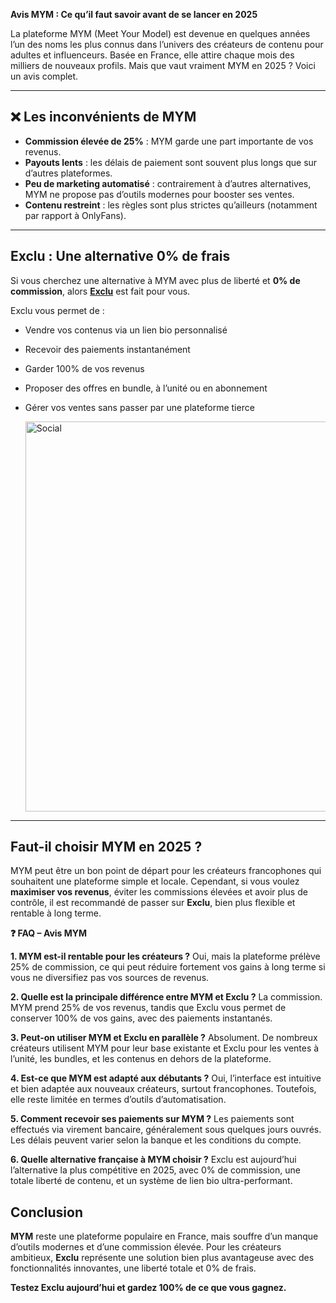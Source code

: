 **Avis MYM : Ce qu’il faut savoir avant de se lancer en 2025**

La plateforme MYM (Meet Your Model) est devenue en quelques années l’un des noms les plus connus dans l’univers des créateurs de contenu pour adultes et influenceurs. Basée en France, elle attire chaque mois des milliers de nouveaux profils. Mais que vaut vraiment MYM en 2025 ? Voici un avis complet.

---

## ❌ Les inconvénients de MYM

- **Commission élevée de 25%** : MYM garde une part importante de vos revenus.
- **Payouts lents** : les délais de paiement sont souvent plus longs que sur d’autres plateformes.
- **Peu de marketing automatisé** : contrairement à d’autres alternatives, MYM ne propose pas d’outils modernes pour booster ses ventes.
- **Contenu restreint** : les règles sont plus strictes qu’ailleurs (notamment par rapport à OnlyFans).

---

## Exclu : Une alternative 0% de frais

Si vous cherchez une alternative à MYM avec plus de liberté et **0% de commission**, alors **[Exclu](https://exclu.at)** est fait pour vous.

Exclu vous permet de :

- Vendre vos contenus via un lien bio personnalisé
- Recevoir des paiements instantanément
- Garder 100% de vos revenus
- Proposer des offres en bundle, à l’unité ou en abonnement
- Gérer vos ventes sans passer par une plateforme tierce

  <img width="624" alt="Social" src="https://github.com/user-attachments/assets/ff47846f-a258-4452-b99f-dbe84e5853fd" />


---

## Faut-il choisir MYM en 2025 ?

MYM peut être un bon point de départ pour les créateurs francophones qui souhaitent une plateforme simple et locale. Cependant, si vous voulez **maximiser vos revenus**, éviter les commissions élevées et avoir plus de contrôle, il est recommandé de passer sur **Exclu**, bien plus flexible et rentable à long terme.

**❓ FAQ – Avis MYM**

**1. MYM est-il rentable pour les créateurs ?**
Oui, mais la plateforme prélève 25% de commission, ce qui peut réduire fortement vos gains à long terme si vous ne diversifiez pas vos sources de revenus.

**2. Quelle est la principale différence entre MYM et Exclu ?**
La commission. MYM prend 25% de vos revenus, tandis que Exclu vous permet de conserver 100% de vos gains, avec des paiements instantanés.

**3. Peut-on utiliser MYM et Exclu en parallèle ?**
Absolument. De nombreux créateurs utilisent MYM pour leur base existante et Exclu pour les ventes à l’unité, les bundles, et les contenus en dehors de la plateforme.

**4. Est-ce que MYM est adapté aux débutants ?**
Oui, l’interface est intuitive et bien adaptée aux nouveaux créateurs, surtout francophones. Toutefois, elle reste limitée en termes d’outils d’automatisation.

**5. Comment recevoir ses paiements sur MYM ?**
Les paiements sont effectués via virement bancaire, généralement sous quelques jours ouvrés. Les délais peuvent varier selon la banque et les conditions du compte.

**6. Quelle alternative française à MYM choisir ?**
Exclu est aujourd’hui l’alternative la plus compétitive en 2025, avec 0% de commission, une totale liberté de contenu, et un système de lien bio ultra-performant.


## Conclusion

**MYM** reste une plateforme populaire en France, mais souffre d’un manque d’outils modernes et d’une commission élevée. Pour les créateurs ambitieux, **Exclu** représente une solution bien plus avantageuse avec des fonctionnalités innovantes, une liberté totale et 0% de frais.

**Testez Exclu aujourd’hui et gardez 100% de ce que vous gagnez.**
